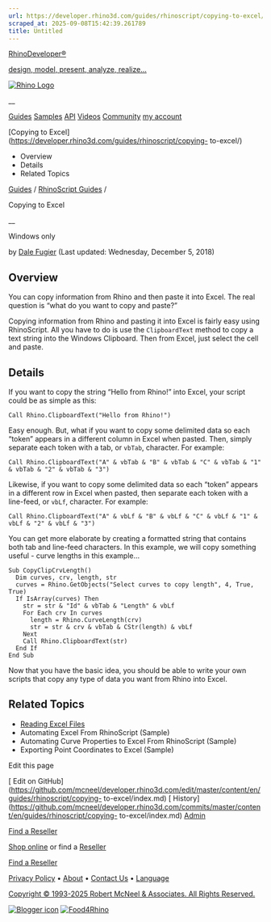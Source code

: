 ```yaml
---
url: https://developer.rhino3d.com/guides/rhinoscript/copying-to-excel/
scraped_at: 2025-09-08T15:42:39.261789
title: Untitled
---
```


[RhinoDeveloper®](/)

[design, model, present, analyze, realize...](/)

[![Rhino Logo](https://developer.rhino3d.com/images/rhinodevlogo.png)](/)

__

[Guides](https://developer.rhino3d.com/guides)
[Samples](https://developer.rhino3d.com/samples)
[API](https://developer.rhino3d.com/api)
[Videos](https://developer.rhino3d.com/videos)
[Community](https://discourse.mcneel.com/c/rhino-developer) [my account
](https://www.rhino3d.com/my-account/ "Manage your account, licenses, and
teams")

[Copying to Excel](https://developer.rhino3d.com/guides/rhinoscript/copying-
to-excel/)

  * Overview
  * Details
  * Related Topics

[Guides](https://developer.rhino3d.com/en/guides/) / [RhinoScript
Guides](https://developer.rhino3d.com/en/guides/rhinoscript/) /

Copying to Excel

__

Windows only

by [Dale Fugier](https://discourse.mcneel.com/u/dale/) (Last updated:
Wednesday, December 5, 2018)

## Overview

You can copy information from Rhino and then paste it into Excel. The real
question is “what do you want to copy and paste?”

Copying information from Rhino and pasting it into Excel is fairly easy using
RhinoScript. All you have to do is use the `ClipboardText` method to copy a
text string into the Windows Clipboard. Then from Excel, just select the cell
and paste.

## Details

If you want to copy the string “Hello from Rhino!” into Excel, your script
could be as simple as this:

    
    
    Call Rhino.ClipboardText("Hello from Rhino!")
    

Easy enough. But, what if you want to copy some delimited data so each “token”
appears in a different column in Excel when pasted. Then, simply separate each
token with a tab, or `vbTab`, character. For example:

    
    
    Call Rhino.ClipboardText("A" & vbTab & "B" & vbTab & "C" & vbTab & "1" & vbTab & "2" & vbTab & "3")
    

Likewise, if you want to copy some delimited data so each “token” appears in a
different row in Excel when pasted, then separate each token with a line-feed,
or `vbLf`, character. For example:

    
    
    Call Rhino.ClipboardText("A" & vbLf & "B" & vbLf & "C" & vbLf & "1" & vbLf & "2" & vbLf & "3")
    

You can get more elaborate by creating a formatted string that contains both
tab and line-feed characters. In this example, we will copy something useful -
curve lengths in this example…

    
    
    Sub CopyClipCrvLength()
      Dim curves, crv, length, str
      curves = Rhino.GetObjects("Select curves to copy length", 4, True, True)
      If IsArray(curves) Then
        str = str & "Id" & vbTab & "Length" & vbLf
        For Each crv In curves
          length = Rhino.CurveLength(crv)
          str = str & crv & vbTab & CStr(length) & vbLf
        Next
        Call Rhino.ClipboardText(str)
      End If    
    End Sub
    

Now that you have the basic idea, you should be able to write your own scripts
that copy any type of data you want from Rhino into Excel.

## Related Topics

  * [Reading Excel Files](https://developer.rhino3d.com/guides/rhinoscript/reading-excel-files/)
  * Automating Excel From RhinoScript (Sample)
  * Automating Curve Properties to Excel From RhinoScript (Sample)
  * Exporting Point Coordinates to Excel (Sample)

Edit this page

[ Edit on
GitHub](https://github.com/mcneel/developer.rhino3d.com/edit/master/content/en/guides/rhinoscript/copying-
to-excel/index.md) [
History](https://github.com/mcneel/developer.rhino3d.com/commits/master/content/en/guides/rhinoscript/copying-
to-excel/index.md) [ Admin](https://developer.rhino3d.com/admin)

[Find a Reseller](https://www.rhino3d.com/sales)

[Shop online](https://www.rhino3d.com/store) or find a
[Reseller](https://www.rhino3d.com/sales)

[Find a Reseller](https://www.rhino3d.com/sales)

[Privacy Policy](https://www.rhino3d.com/privacy) •
[About](https://www.rhino3d.com/mcneel/about) • [Contact
Us](https://www.rhino3d.com/mcneel/contact) • [
Language](https://www.rhino3d.com/language "Change to a different region or
language")

[Copyright © 1993-2025 Robert McNeel & Associates. All Rights
Reserved.](https://www.rhino3d.com/mcneel/about)

[](https://www.facebook.com/McNeelRhinoceros/)
[](https://twitter.com/bobmcneel) [](https://www.linkedin.com/groups/75313/)
[](https://www.youtube.com/user/RhinoGuide/videos) [](https://vimeo.com/rhino)
[![Blogger
icon](https://developer.rhino3d.com/images/blogger.svg)](http://blog.rhino3d.com/)
[![Food4Rhino](https://developer.rhino3d.com/images/f4r_icon_01.svg)](https://www.food4rhino.com)

